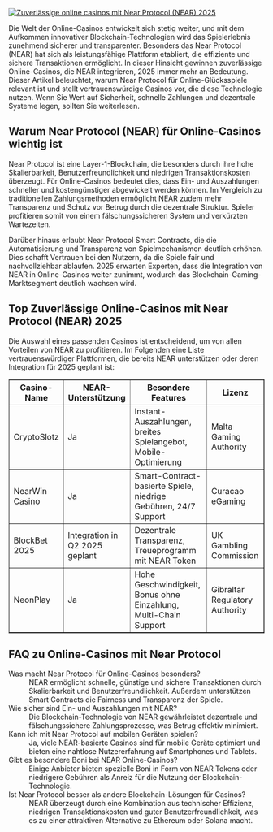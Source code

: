 [![Zuverlässige online casinos mit Near Protocol (NEAR) 2025](https://123-caf.pages.dev/gitsignup.png)](https://vrmoo.ru/Bt82HjjY)

<div>   <p>Die Welt der Online-Casinos entwickelt sich stetig weiter, und mit dem Aufkommen innovativer Blockchain-Technologien wird das Spielerlebnis zunehmend sicherer und transparenter. Besonders das Near Protocol (NEAR) hat sich als leistungsfähige Plattform etabliert, die effiziente und sichere Transaktionen ermöglicht. In dieser Hinsicht gewinnen zuverlässige Online-Casinos, die NEAR integrieren, 2025 immer mehr an Bedeutung. Dieser Artikel beleuchtet, warum Near Protocol für Online-Glücksspiele relevant ist und stellt vertrauenswürdige Casinos vor, die diese Technologie nutzen. Wenn Sie Wert auf Sicherheit, schnelle Zahlungen und dezentrale Systeme legen, sollten Sie weiterlesen.</p>   <h2>Warum Near Protocol (NEAR) für Online-Casinos wichtig ist</h2>   <p>Near Protocol ist eine Layer-1-Blockchain, die besonders durch ihre hohe Skalierbarkeit, Benutzerfreundlichkeit und niedrigen Transaktionskosten überzeugt. Für Online-Casinos bedeutet dies, dass Ein- und Auszahlungen schneller und kostengünstiger abgewickelt werden können. Im Vergleich zu traditionellen Zahlungsmethoden ermöglicht NEAR zudem mehr Transparenz und Schutz vor Betrug durch die dezentrale Struktur. Spieler profitieren somit von einem fälschungssicheren System und verkürzten Wartezeiten.</p>    <p>Darüber hinaus erlaubt Near Protocol Smart Contracts, die die Automatisierung und Transparenz von Spielmechanismen deutlich erhöhen. Dies schafft Vertrauen bei den Nutzern, da die Spiele fair und nachvollziehbar ablaufen. 2025 erwarten Experten, dass die Integration von NEAR in Online-Casinos weiter zunimmt, wodurch das Blockchain-Gaming-Marktsegment deutlich wachsen wird.</p>    <h2>Top Zuverlässige Online-Casinos mit Near Protocol (NEAR) 2025</h2>   <p>Die Auswahl eines passenden Casinos ist entscheidend, um von allen Vorteilen von NEAR zu profitieren. Im Folgenden eine Liste vertrauenswürdiger Plattformen, die bereits NEAR unterstützen oder deren Integration für 2025 geplant ist:</p>    <table border="1" cellspacing="0" cellpadding="5">     <thead>       <tr>         <th>Casino-Name</th>         <th>NEAR-Unterstützung</th>         <th>Besondere Features</th>         <th>Lizenz</th>       </tr>     </thead>     <tbody>       <tr>         <td>CryptoSlotz</td>         <td>Ja</td>         <td>Instant-Auszahlungen, breites Spielangebot, Mobile-Optimierung</td>         <td>Malta Gaming Authority</td>       </tr>       <tr>         <td>NearWin Casino</td>         <td>Ja</td>         <td>Smart-Contract-basierte Spiele, niedrige Gebühren, 24/7 Support</td>         <td>Curacao eGaming</td>       </tr>       <tr>         <td>BlockBet 2025</td>         <td>Integration in Q2 2025 geplant</td>         <td>Dezentrale Transparenz, Treueprogramm mit NEAR Token</td>         <td>UK Gambling Commission</td>       </tr>       <tr>         <td>NeonPlay</td>         <td>Ja</td>         <td>Hohe Geschwindigkeit, Bonus ohne Einzahlung, Multi-Chain Support</td>         <td>Gibraltar Regulatory Authority</td>       </tr>     </tbody>   </table>    <h2>FAQ zu Online-Casinos mit Near Protocol</h2>   <dl>     <dt>Was macht Near Protocol für Online-Casinos besonders?</dt>     <dd>NEAR ermöglicht schnelle, günstige und sichere Transaktionen durch Skalierbarkeit und Benutzerfreundlichkeit. Außerdem unterstützen Smart Contracts die Fairness und Transparenz der Spiele.</dd>      <dt>Wie sicher sind Ein- und Auszahlungen mit NEAR?</dt>     <dd>Die Blockchain-Technologie von NEAR gewährleistet dezentrale und fälschungssichere Zahlungsprozesse, was Betrug effektiv minimiert.</dd>      <dt>Kann ich mit Near Protocol auf mobilen Geräten spielen?</dt>     <dd>Ja, viele NEAR-basierte Casinos sind für mobile Geräte optimiert und bieten eine nahtlose Nutzererfahrung auf Smartphones und Tablets.</dd>      <dt>Gibt es besondere Boni bei NEAR Online-Casinos?</dt>     <dd>Einige Anbieter bieten spezielle Boni in Form von NEAR Tokens oder niedrigere Gebühren als Anreiz für die Nutzung der Blockchain-Technologie.</dd>      <dt>Ist Near Protocol besser als andere Blockchain-Lösungen für Casinos?</dt>     <dd>NEAR überzeugt durch eine Kombination aus technischer Effizienz, niedrigen Transaktionskosten und guter Benutzerfreundlichkeit, was es zu einer attraktiven Alternative zu Ethereum oder Solana macht.</dd>   </dl>   </div>
